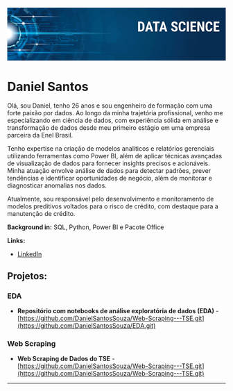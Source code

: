 <p align="center">
  <img src="banner.png" >
</p>

# Daniel Santos
Olá, sou Daniel, tenho 26 anos e sou engenheiro de formação com uma forte paixão por dados. Ao longo da minha trajetória profissional, venho me especializando em ciência de dados, com experiência sólida em análise e transformação de dados desde meu primeiro estágio em uma empresa parceira da Enel Brasil.

Tenho expertise na criação de modelos analíticos e relatórios gerenciais utilizando ferramentas como Power BI, além de aplicar técnicas avançadas de visualização de dados para fornecer insights precisos e acionáveis. Minha atuação envolve análise de dados para detectar padrões, prever tendências e identificar oportunidades de negócio, além de monitorar e diagnosticar anomalias nos dados.

Atualmente, sou responsável pelo desenvolvimento e monitoramento de modelos preditivos voltados para o risco de crédito, com destaque para a manutenção de crédito.

**Background in:** SQL, Python, Power BI e Pacote Office

**Links:**
* [LinkedIn](https://www.linkedin.com/in/daniel-dos-santos-souza-42388614b/)

## Projetos:

### EDA
* **Repositório com notebooks de análise exploratória de dados (EDA)** - [https://github.com/DanielSantosSouza/Web-Scraping---TSE.git](https://github.com/DanielSantosSouza/EDA.git)

### Web Scraping
* **Web Scraping de Dados do TSE** - [https://github.com/DanielSantosSouza/Web-Scraping---TSE.git](https://github.com/DanielSantosSouza/Web-Scraping---TSE.git)
  
---




